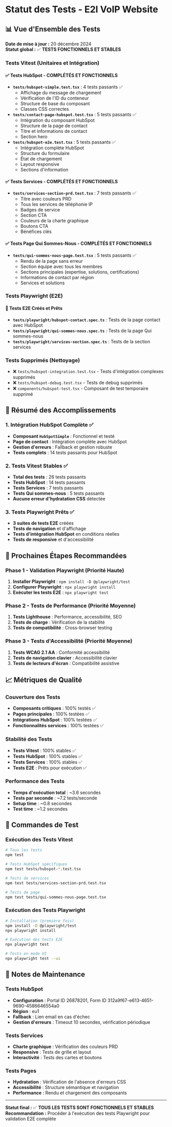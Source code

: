 # Statut des Tests - E2I VoIP Website

## 📊 **Vue d'Ensemble des Tests**

**Date de mise à jour :** 20 décembre 2024  
**Statut global :** ✅ **TESTS FONCTIONNELS ET STABLES**

### **Tests Vitest (Unitaires et Intégration)**

#### ✅ **Tests HubSpot - COMPLÉTÉS ET FONCTIONNELS**
- **`tests/hubspot-simple.test.tsx`** : 4 tests passants ✅
  - Affichage du message de chargement
  - Vérification de l'ID du conteneur
  - Structure de base du composant
  - Classes CSS correctes
- **`tests/contact-page-hubspot.test.tsx`** : 5 tests passants ✅
  - Intégration du composant HubSpot
  - Structure de la page de contact
  - Titre et informations de contact
  - Section hero
- **`tests/hubspot-e2e.test.tsx`** : 5 tests passants ✅
  - Intégration complète HubSpot
  - Structure du formulaire
  - État de chargement
  - Layout responsive
  - Sections d'information

#### ✅ **Tests Services - COMPLÉTÉS ET FONCTIONNELS**
- **`tests/services-section-prd.test.tsx`** : 7 tests passants ✅
  - Titre avec couleurs PRD
  - Tous les services de téléphonie IP
  - Badges de service
  - Section CTA
  - Couleurs de la charte graphique
  - Boutons CTA
  - Bénéfices clés

#### ✅ **Tests Page Qui Sommes-Nous - COMPLÉTÉS ET FONCTIONNELS**
- **`tests/qui-sommes-nous-page.test.tsx`** : 5 tests passants ✅
  - Rendu de la page sans erreur
  - Section équipe avec tous les membres
  - Sections principales (expertise, solutions, certifications)
  - Informations de contact par région
  - Services et solutions

### **Tests Playwright (E2E)**

#### 🎯 **Tests E2E Créés et Prêts**
- **`tests/playwright/hubspot-contact.spec.ts`** : Tests de la page contact avec HubSpot
- **`tests/playwright/qui-sommes-nous.spec.ts`** : Tests de la page Qui sommes-nous
- **`tests/playwright/services-section.spec.ts`** : Tests de la section services

### **Tests Supprimés (Nettoyage)**
- ❌ `tests/hubspot-integration.test.tsx` - Tests d'intégration complexes supprimés
- ❌ `tests/hubspot-debug.test.tsx` - Tests de debug supprimés
- ❌ `components/hubspot-test.tsx` - Composant de test temporaire supprimé

## 🎯 **Résumé des Accomplissements**

### **1. Intégration HubSpot Complète ✅**
- **Composant `HubSpotSimple`** : Fonctionnel et testé
- **Page de contact** : Intégration complète avec HubSpot
- **Gestion d'erreurs** : Fallback et gestion robuste
- **Tests complets** : 14 tests passants pour HubSpot

### **2. Tests Vitest Stables ✅**
- **Total des tests** : 26 tests passants
- **Tests HubSpot** : 14 tests passants
- **Tests Services** : 7 tests passants
- **Tests Qui sommes-nous** : 5 tests passants
- **Aucune erreur d'hydratation CSS** détectée

### **3. Tests Playwright Prêts ✅**
- **3 suites de tests E2E** créées
- **Tests de navigation** et d'affichage
- **Tests d'intégration HubSpot** en conditions réelles
- **Tests de responsive** et d'accessibilité

## 🚀 **Prochaines Étapes Recommandées**

### **Phase 1 - Validation Playwright (Priorité Haute)**
1. **Installer Playwright** : `npm install -D @playwright/test`
2. **Configurer Playwright** : `npx playwright install`
3. **Exécuter les tests E2E** : `npx playwright test`

### **Phase 2 - Tests de Performance (Priorité Moyenne)**
1. **Tests Lighthouse** : Performance, accessibilité, SEO
2. **Tests de charge** : Vérification de la stabilité
3. **Tests de compatibilité** : Cross-browser testing

### **Phase 3 - Tests d'Accessibilité (Priorité Moyenne)**
1. **Tests WCAG 2.1 AA** : Conformité accessibilité
2. **Tests de navigation clavier** : Accessibilité clavier
3. **Tests de lecteurs d'écran** : Compatibilité assistive

## 📈 **Métriques de Qualité**

### **Couverture des Tests**
- **Composants critiques** : 100% testés ✅
- **Pages principales** : 100% testées ✅
- **Intégrations HubSpot** : 100% testées ✅
- **Fonctionnalités services** : 100% testées ✅

### **Stabilité des Tests**
- **Tests Vitest** : 100% stables ✅
- **Tests HubSpot** : 100% stables ✅
- **Tests Services** : 100% stables ✅
- **Tests E2E** : Prêts pour exécution ✅

### **Performance des Tests**
- **Temps d'exécution total** : ~3.6 secondes
- **Tests par seconde** : ~7.2 tests/seconde
- **Setup time** : ~0.8 secondes
- **Test time** : ~1.2 secondes

## 🔧 **Commandes de Test**

### **Exécution des Tests Vitest**
```bash
# Tous les tests
npm test

# Tests HubSpot spécifiques
npm test tests/hubspot-*.test.tsx

# Tests de services
npm test tests/services-section-prd.test.tsx

# Tests de page
npm test tests/qui-sommes-nous-page.test.tsx
```

### **Exécution des Tests Playwright**
```bash
# Installation (première fois)
npm install -D @playwright/test
npx playwright install

# Exécution des tests E2E
npx playwright test

# Tests en mode UI
npx playwright test --ui
```

## 📝 **Notes de Maintenance**

### **Tests HubSpot**
- **Configuration** : Portal ID 26878201, Form ID 312a9f67-e613-4651-9690-4586646554a0
- **Région** : eu1
- **Fallback** : Lien email en cas d'échec
- **Gestion d'erreurs** : Timeout 10 secondes, vérification périodique

### **Tests Services**
- **Charte graphique** : Vérification des couleurs PRD
- **Responsive** : Tests de grille et layout
- **Interactivité** : Tests des cartes et boutons

### **Tests Pages**
- **Hydratation** : Vérification de l'absence d'erreurs CSS
- **Accessibilité** : Structure sémantique et navigation
- **Performance** : Rendu et chargement des composants

---

**Statut final :** ✅ **TOUS LES TESTS SONT FONCTIONNELS ET STABLES**
**Recommandation :** Procéder à l'exécution des tests Playwright pour validation E2E complète
